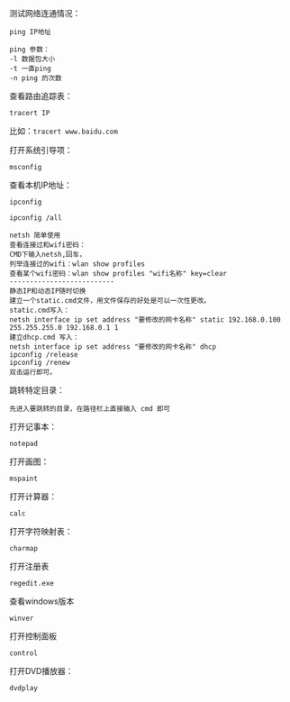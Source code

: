 测试网络连通情况：

`ping IP地址`

```
ping 参数：
-l 数据包大小
-t 一直ping
-n ping 的次数
```

查看路由追踪表：

`tracert IP`

比如：`tracert www.baidu.com`

打开系统引导项：

`msconfig`

查看本机IP地址：

`ipconfig`

`ipconfig /all`

```
netsh 简单使用
查看连接过和wifi密码：
CMD下输入netsh,回车，
列举连接过的wifi：wlan show profiles
查看某个wifi密码：wlan show profiles "wifi名称" key=clear
--------------------------
静态IP和动态IP随时切换
建立一个static.cmd文件，用文件保存的好处是可以一次性更改。
static.cmd写入：
netsh interface ip set address "要修改的网卡名称" static 192.168.0.100 255.255.255.0 192.168.0.1 1
建立dhcp.cmd 写入：
netsh interface ip set address "要修改的网卡名称" dhcp 
ipconfig /release
ipconfig /renew
双击运行即可。
```

跳转特定目录：

`先进入要跳转的目录，在路径栏上直接输入 cmd 即可`

打开记事本：

`notepad`

打开画图：

`mspaint`

打开计算器：

`calc`

打开字符映射表：

`charmap`

打开注册表

`regedit.exe`

查看windows版本

`winver`

打开控制面板

`control`

打开DVD播放器：

`dvdplay`





